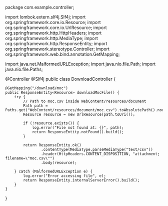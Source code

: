 package com.example.controller;

import lombok.extern.slf4j.Slf4j;
import org.springframework.core.io.Resource;
import org.springframework.core.io.UrlResource;
import org.springframework.http.HttpHeaders;
import org.springframework.http.MediaType;
import org.springframework.http.ResponseEntity;
import org.springframework.stereotype.Controller;
import org.springframework.web.bind.annotation.GetMapping;

import java.net.MalformedURLException;
import java.nio.file.Path;
import java.nio.file.Paths;

@Controller
@Slf4j
public class DownloadController {

    @GetMapping("/download/moc")
    public ResponseEntity<Resource> downloadMocFile() {
        try {
            // Path to moc.csv inside WebContent/resources/document
            Path path = Paths.get("WebContent/resources/document/moc.csv").toAbsolutePath().normalize();
            Resource resource = new UrlResource(path.toUri());

            if (!resource.exists()) {
                log.error("File not found at: {}", path);
                return ResponseEntity.notFound().build();
            }

            return ResponseEntity.ok()
                    .contentType(MediaType.parseMediaType("text/csv"))
                    .header(HttpHeaders.CONTENT_DISPOSITION, "attachment; filename=\"moc.csv\"")
                    .body(resource);

        } catch (MalformedURLException e) {
            log.error("Error accessing file", e);
            return ResponseEntity.internalServerError().build();
        }
    }
}